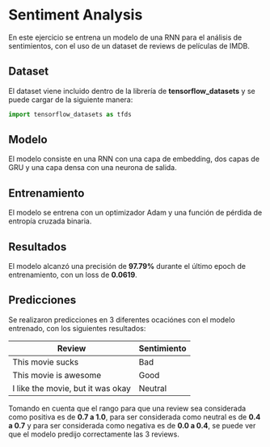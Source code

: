 # Sentiment Analysis

En este ejercicio se entrena un modelo de una RNN para el análisis de sentimientos, con el uso de un dataset de reviews de películas de IMDB.

## Dataset

El dataset viene incluido dentro de la librería de **tensorflow_datasets** y se puede cargar de la siguiente manera:

```python
import tensorflow_datasets as tfds
```

## Modelo

El modelo consiste en una RNN con una capa de embedding, dos capas de GRU y una capa densa con una neurona de salida.

## Entrenamiento

El modelo se entrena con un optimizador Adam y una función de pérdida de entropía cruzada binaria.

## Resultados

El modelo alcanzó una precisión de **97.79%** durante el último epoch de entrenamiento, con un loss de **0.0619**.

## Predicciones

Se realizaron predicciones en 3 diferentes ocaciónes con el modelo entrenado, con los siguientes resultados:

| Review | Sentimiento |
| --- | --- |
| This movie sucks | Bad |
| This movie is awesome | Good |
| I like the movie, but it was okay | Neutral |

Tomando en cuenta que el rango para que una review sea considerada como positiva es de **0.7 a 1.0**, para ser considerada como neutral es de **0.4 a 0.7** y para ser considerada como negativa es de **0.0 a 0.4**, se puede ver que el modelo predijo correctamente las 3 reviews.
